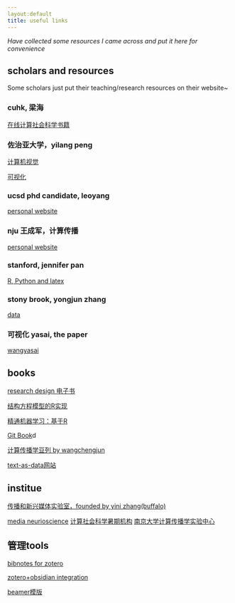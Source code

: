 ```yaml
---
layout:default
title: useful links
---
```


_Have collected some resources I came across and put it here for convenience_

## scholars and resources
Some scholars just put their teaching/research resources on their website~


### cuhk, 梁海
[在线计算社会科学书籍](https://drhailiang.com/posts/2022/01/blog-post-2/)

### 佐治亚大学，yilang peng
[计算机视觉](https://yilangpeng.com/computer-vision/)

[可视化](https://yilangpeng.com/data-visualization/)

### ucsd phd candidate, leoyang
[personal website](https://www.leoyang.org/)

### nju 王成军，计算传播
[personal website](https://chengjunwang.com/?continueFlag=193cc6f1a8c951cb53ea27f182049c74)

### stanford, jennifer pan
[R, Python and latex](https://jenpan.com/resources/)

### stony brook, yongjun zhang
[data](https://yongjunzhang.com/data/)

### 可视化 yasai, the paper
[wangyasai](wangyasai.github.io)

## books

[research design 电子书](https://book.declaredesign.org/?continueFlag=193cc6f1a8c951cb53ea27f182049c74)

[结构方程模型的R实现](https://bookdown.org/l978010919/sem_using_R/)

[精通机器学习：基于R](https://cread.jd.com/read/startRead.action?bookId=30418738&readType=1)

[Git Book](https://git-scm.com/book/zh/v2)d

[计算传播学豆列 by wangchengjun](https://www.douban.com/doulist/36499472/?dt_dapp=1&dt_platform=com.douban.activity.wechat_friends)

[text-as-data网站](https://joeornstein.github.io/text-as-data/)

## institue

[传播和新兴媒体实验室，founded by yini zhang(buffalo)](https://cemlab.github.io/index.html)

<!-- 传播神经科学家
https://fhopp.github.io





Maggie Zhang,
https://drmaggiezhang.com/ -->



<!-- https://www.comm.ucsb.edu/people/ren%C3%A9-weber -->

[media neurioscience](https://www.medianeuroscience.org/)
[计算社会科学暑期机构](https://sicss.io/)
[南京大学计算传播学实验中心](https://computational-communication.com/)


## 管理tools
[bibnotes for zotero](https://github.com/stefanopagliari/bibnotes)

[zotero+obsidian integration](https://dannyhatcher.com/zotero-obsidian-integration/)


[beamer模版](https://github.com/lemoxiao/Awesome-Beamer-Collection)


